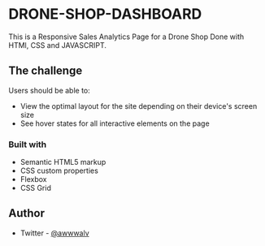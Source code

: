 # DRONE-SHOP-DASHBOARD
This is a Responsive Sales Analytics Page for a Drone Shop Done with HTMl, CSS and JAVASCRIPT.

## The challenge

Users should be able to:

- View the optimal layout for the site depending on their device's screen size
- See hover states for all interactive elements on the page

### Built with

- Semantic HTML5 markup
- CSS custom properties
- Flexbox
- CSS Grid


## Author

- Twitter - [@awwwalv](https://www.twitter.com/awwwalv)



